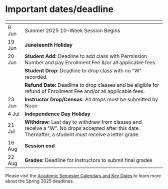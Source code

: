 # Important dates/deadline

|<div style="width600:px"></div> ||
|:----------------------|:--------------|
|9 Jun                  |   Summer 2025 10-Week Session Begins |
|19 Jun                 |   __Juneteenth Holiday__ |
|20 Jun                 |   __Student Add:__ Deadline to add class with Permission Number and pay Enrollment Fee &/or all applicable fees. |
|                       |   __Student Drop:__ Deadline to drop class with no "W" recorded. |
|                       |   __Refund Date:__ Deadline to drop classes and be eligible for refund of Enrollment Fee and/or all applicable fees.|
|23 Jun                 |   __Instructor Drop/Census:__ All drops must be submitted by Noon |
|4 Jul                  |   __Independence Day Holiday__
|21 Jul                 |   __Withdraw:__ Last day to withdraw from classes and receive a "W". No drops accepted after this date. Thereafter, a student must receive a letter grade.|
|16 Aug                  |   __Session end__|
|22 Aug                  |   __Grades:__ Deadline for instructors to submit final grades|

Please visit the [Academic Semester Calendars and Key Dates](https://www.sdccd.edu/students/dates-and-deadlines/index.aspx) to learn more about the Spring 2025 deadlines.
